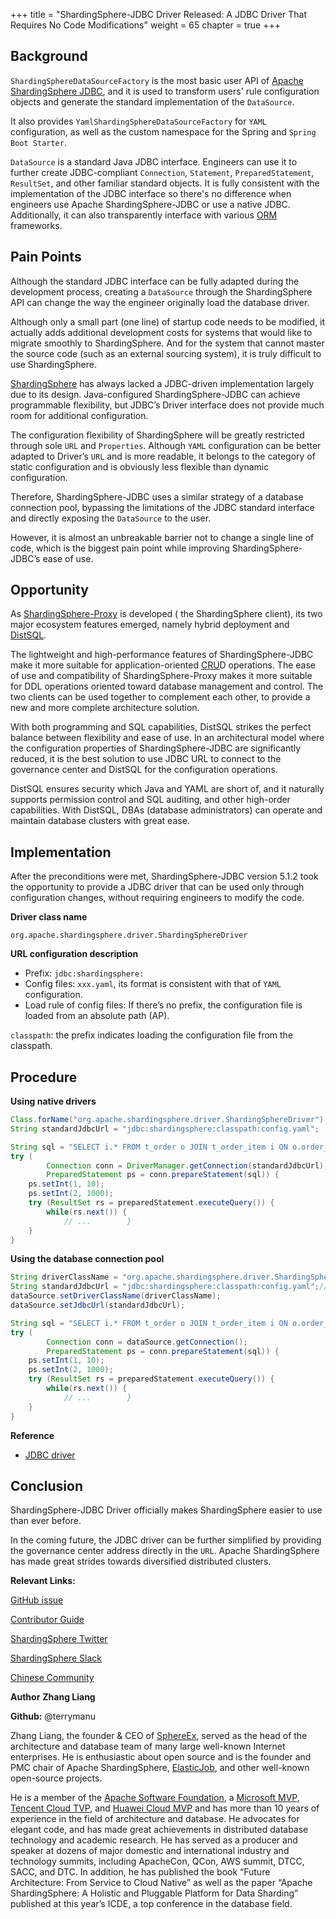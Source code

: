 +++ 
title = "ShardingSphere-JDBC Driver Released: A JDBC Driver That Requires No Code Modifications"
weight = 65
chapter = true 
+++

## Background
`ShardingSphereDataSourceFactory` is the most basic user API of [Apache ShardingSphere
JDBC](https://shardingsphere.apache.org/document/current/en/overview/#shardingsphere-jdbc), and it is used to transform users' rule configuration objects and generate the standard implementation of the `DataSource`.

It also provides `YamlShardingSphereDataSourceFactory` for `YAML` configuration, as well as the custom namespace for the Spring and `Spring Boot Starter`.

`DataSource` is a standard Java JDBC interface. Engineers can use it to further create JDBC-compliant `Connection`, `Statement`, `PreparedStatement`, `ResultSet`, and other familiar standard objects. It is fully consistent with the implementation of the JDBC interface so there's no difference when engineers use Apache ShardingSphere-JDBC or use a native JDBC. Additionally, it can also transparently interface with various [ORM](https://stackoverflow.com/questions/1279613/what-is-an-orm-how-does-it-work-and-how-should-i-use-one) frameworks.

## Pain Points
Although the standard JDBC interface can be fully adapted during the development process, creating a `DataSource` through the ShardingSphere API can change the way the engineer originally load the database driver.

Although only a small part (one line) of startup code needs to be modified, it actually adds additional development costs for systems that would like to migrate smoothly to ShardingSphere. And for the system that cannot master the source code (such as an external sourcing system), it is truly difficult to use ShardingSphere.

[ShardingSphere](https://shardingsphere.apache.org/) has always lacked a JDBC-driven implementation largely due to its design. Java-configured ShardingSphere-JDBC can achieve programmable flexibility, but JDBC’s Driver interface does not provide much room for additional configuration.

The configuration flexibility of ShardingSphere will be greatly restricted through sole `URL` and `Properties`. Although `YAML` configuration can be better adapted to Driver’s `URL` and is more readable, it belongs to the category of static configuration and is obviously less flexible than dynamic configuration.

Therefore, ShardingSphere-JDBC uses a similar strategy of a database connection pool, bypassing the limitations of the JDBC standard interface and directly exposing the `DataSource` to the user.

However, it is almost an unbreakable barrier not to change a single line of code, which is the biggest pain point while improving ShardingSphere-JDBC’s ease of use.

## Opportunity
As [ShardingSphere-Proxy](https://shardingsphere.apache.org/document/current/en/quick-start/shardingsphere-proxy-quick-start/) is developed ( the ShardingSphere client), its two major ecosystem features emerged, namely hybrid deployment and [DistSQL](https://shardingsphere.apache.org/document/5.1.0/en/concepts/distsql/).

The lightweight and high-performance features of ShardingSphere-JDBC make it more suitable for application-oriented [CRU](https://en.wikipedia.org/wiki/Create,_read,_update_and_delete)D operations. The ease of use and compatibility of ShardingSphere-Proxy makes it more suitable for DDL operations oriented toward database management and control. The two clients can be used together to complement each other, to provide a new and more complete architecture solution.

With both programming and SQL capabilities, DistSQL strikes the perfect balance between flexibility and ease of use. In an architectural model where the configuration properties of ShardingSphere-JDBC are significantly reduced, it is the best solution to use JDBC URL to connect to the governance center and DistSQL for the configuration operations.

DistSQL ensures security which Java and YAML are short of, and it naturally supports permission control and SQL auditing, and other high-order capabilities. With DistSQL, DBAs (database administrators) can operate and maintain database clusters with great ease.

## Implementation
After the preconditions were met, ShardingSphere-JDBC version 5.1.2 took the opportunity to provide a JDBC driver that can be used only through configuration changes, without requiring engineers to modify the code.

**Driver class name**

`org.apache.shardingsphere.driver.ShardingSphereDriver`

**URL configuration description**

- Prefix: `jdbc:shardingsphere:`
- Config files: `xxx.yaml`, its format is consistent with that of `YAML` configuration.
- Load rule of config files:
If there’s no prefix, the configuration file is loaded from an absolute path (AP).

`classpath`: the prefix indicates loading the configuration file from the classpath.

## Procedure
**Using native drivers**

```java
Class.forName("org.apache.shardingsphere.driver.ShardingSphereDriver");
String standardJdbcUrl = "jdbc:shardingsphere:classpath:config.yaml";

String sql = "SELECT i.* FROM t_order o JOIN t_order_item i ON o.order_id=i.order_id WHERE o.user_id=? AND o.order_id=?";
try (
        Connection conn = DriverManager.getConnection(standardJdbcUrl);
        PreparedStatement ps = conn.prepareStatement(sql)) {
    ps.setInt(1, 10);
    ps.setInt(2, 1000);
    try (ResultSet rs = preparedStatement.executeQuery()) {
        while(rs.next()) {
            // ...        }
    }
}
```
**Using the database connection pool**

```java
String driverClassName = "org.apache.shardingsphere.driver.ShardingSphereDriver";
String standardJdbcUrl = "jdbc:shardingsphere:classpath:config.yaml";// take HikariCP as an example HikariDataSource dataSource = new HikariDataSource();
dataSource.setDriverClassName(driverClassName);
dataSource.setJdbcUrl(standardJdbcUrl);

String sql = "SELECT i.* FROM t_order o JOIN t_order_item i ON o.order_id=i.order_id WHERE o.user_id=? AND o.order_id=?";
try (
        Connection conn = dataSource.getConnection();
        PreparedStatement ps = conn.prepareStatement(sql)) {
    ps.setInt(1, 10);
    ps.setInt(2, 1000);
    try (ResultSet rs = preparedStatement.executeQuery()) {
        while(rs.next()) {
            // ...        }
    }
}
```

**Reference**

- [JDBC driver](https://shardingsphere.apache.org/document/current/cn/user-manual/shardingsphere-jdbc/jdbc-driver/)

## Conclusion

ShardingSphere-JDBC Driver officially makes ShardingSphere easier to use than ever before.

In the coming future, the JDBC driver can be further simplified by providing the governance center address directly in the `URL`. Apache ShardingSphere has made great strides towards diversified distributed clusters.

**Relevant Links:**

[GitHub issue](https://github.com/apache/shardingsphere/issues)

[Contributor Guide](https://shardingsphere.apache.org/community/en/involved/)

[ShardingSphere Twitter](https://twitter.com/ShardingSphere)

[ShardingSphere Slack](https://join.slack.com/t/apacheshardingsphere/shared_invite/zt-sbdde7ie-SjDqo9~I4rYcR18bq0SYTg)

[Chinese Community
](https://community.sphere-ex.com/)

**Author**
**Zhang Liang**

**Github:** @terrymanu

Zhang Liang, the founder & CEO of [SphereEx](https://www.sphere-ex.com/), served as the head of the architecture and database team of many large well-known Internet enterprises. He is enthusiastic about open source and is the founder and PMC chair of Apache ShardingSphere, [ElasticJob](https://shardingsphere.apache.org/elasticjob/), and other well-known open-source projects.

He is a member of the [Apache Software Foundation](https://www.apache.org/), a [Microsoft MVP](https://mvp.microsoft.com/), [Tencent Cloud TVP](https://cloud.tencent.com/tvp), and [Huawei Cloud MVP](https://developer.huaweicloud.com/mvp) and has more than 10 years of experience in the field of architecture and database. He advocates for elegant code, and has made great achievements in distributed database technology and academic research. He has served as a producer and speaker at dozens of major domestic and international industry and technology summits, including ApacheCon, QCon, AWS summit, DTCC, SACC, and DTC. In addition, he has published the book “Future Architecture: From Service to Cloud Native” as well as the paper “Apache ShardingSphere: A Holistic and Pluggable Platform for Data Sharding” published at this year’s ICDE, a top conference in the database field.
